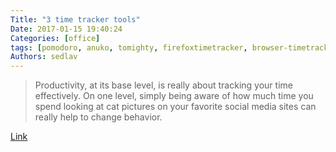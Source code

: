 ```yaml
---
Title: "3 time tracker tools"
Date: 2017-01-15 19:40:24
Categories: [office]
tags: [pomodoro, anuko, tomighty, firefoxtimetracker, browser-timetracker]
Authors: sedlav
---
```


> Productivity, at its base level, is really about tracking your time effectively. On one level, simply being aware of how much time you spend looking at cat pictures on your favorite social media sites can really help to change behavior.

[Link](https://opensource.com/life/16/10/tools-time-management)
